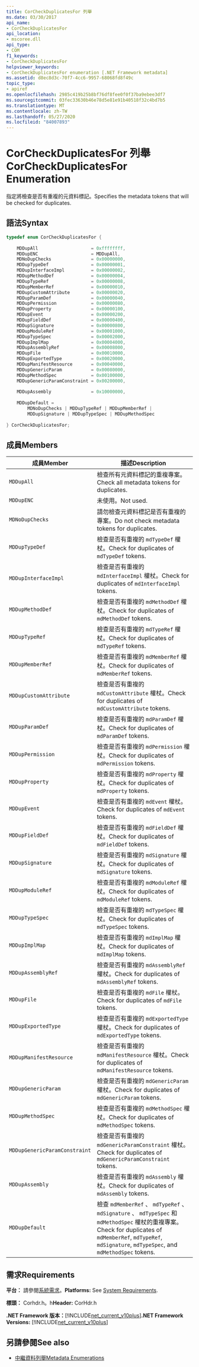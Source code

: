 ```yaml
---
title: CorCheckDuplicatesFor 列舉
ms.date: 03/30/2017
api_name:
- CorCheckDuplicatesFor
api_location:
- mscoree.dll
api_type:
- COM
f1_keywords:
- CorCheckDuplicatesFor
helpviewer_keywords:
- CorCheckDuplicatesFor enumeration [.NET Framework metadata]
ms.assetid: d8ec8d3c-70f7-4cc6-9957-68068fd8f49c
topic_type:
- apiref
ms.openlocfilehash: 2985c419b25b8bf76df8fee0f0f37ba9ebee3df7
ms.sourcegitcommit: 03fec33630b46e78d5e81e91b40518f32c4bd7b5
ms.translationtype: MT
ms.contentlocale: zh-TW
ms.lasthandoff: 05/27/2020
ms.locfileid: "84007893"
---
```

# <a name="corcheckduplicatesfor-enumeration"></a><span data-ttu-id="fc3af-102">CorCheckDuplicatesFor 列舉</span><span class="sxs-lookup"><span data-stu-id="fc3af-102">CorCheckDuplicatesFor Enumeration</span></span>
<span data-ttu-id="fc3af-103">指定將檢查是否有重複的元資料標記。</span><span class="sxs-lookup"><span data-stu-id="fc3af-103">Specifies the metadata tokens that will be checked for duplicates.</span></span>  
  
## <a name="syntax"></a><span data-ttu-id="fc3af-104">語法</span><span class="sxs-lookup"><span data-stu-id="fc3af-104">Syntax</span></span>  
  
```cpp  
typedef enum CorCheckDuplicatesFor {  
  
    MDDupAll                    = 0xffffffff,  
    MDDupENC                    = MDDupAll,  
    MDNoDupChecks               = 0x00000000,  
    MDDupTypeDef                = 0x00000001,  
    MDDupInterfaceImpl          = 0x00000002,  
    MDDupMethodDef              = 0x00000004,  
    MDDupTypeRef                = 0x00000008,  
    MDDupMemberRef              = 0x00000010,  
    MDDupCustomAttribute        = 0x00000020,  
    MDDupParamDef               = 0x00000040,  
    MDDupPermission             = 0x00000080,  
    MDDupProperty               = 0x00000100,  
    MDDupEvent                  = 0x00000200,  
    MDDupFieldDef               = 0x00000400,  
    MDDupSignature              = 0x00000800,  
    MDDupModuleRef              = 0x00001000,  
    MDDupTypeSpec               = 0x00002000,  
    MDDupImplMap                = 0x00004000,  
    MDDupAssemblyRef            = 0x00008000,  
    MDDupFile                   = 0x00010000,  
    MDDupExportedType           = 0x00020000,  
    MDDupManifestResource       = 0x00040000,  
    MDDupGenericParam           = 0x00080000,  
    MDDupMethodSpec             = 0x00100000,  
    MDDupGenericParamConstraint = 0x00200000,  
  
    MDDupAssembly               = 0x10000000,  
  
    MDDupDefault =
        MDNoDupChecks | MDDupTypeRef | MDDupMemberRef |
        MDDupSignature | MDDupTypeSpec | MDDupMethodSpec  
  
} CorCheckDuplicatesFor;  
```  
  
## <a name="members"></a><span data-ttu-id="fc3af-105">成員</span><span class="sxs-lookup"><span data-stu-id="fc3af-105">Members</span></span>  
  
|<span data-ttu-id="fc3af-106">成員</span><span class="sxs-lookup"><span data-stu-id="fc3af-106">Member</span></span>|<span data-ttu-id="fc3af-107">描述</span><span class="sxs-lookup"><span data-stu-id="fc3af-107">Description</span></span>|  
|------------|-----------------|  
|`MDDupAll`|<span data-ttu-id="fc3af-108">檢查所有元資料標記的重複專案。</span><span class="sxs-lookup"><span data-stu-id="fc3af-108">Check all metadata tokens for duplicates.</span></span>|  
|`MDDupENC`|<span data-ttu-id="fc3af-109">未使用。</span><span class="sxs-lookup"><span data-stu-id="fc3af-109">Not used.</span></span>|  
|`MDNoDupChecks`|<span data-ttu-id="fc3af-110">請勿檢查元資料標記是否有重複的專案。</span><span class="sxs-lookup"><span data-stu-id="fc3af-110">Do not check metadata tokens for duplicates.</span></span>|  
|`MDDupTypeDef`|<span data-ttu-id="fc3af-111">檢查是否有重複的 `mdTypeDef` 權杖。</span><span class="sxs-lookup"><span data-stu-id="fc3af-111">Check for duplicates of `mdTypeDef` tokens.</span></span>|  
|`MDDupInterfaceImpl`|<span data-ttu-id="fc3af-112">檢查是否有重複的 `mdInterfaceImpl` 權杖。</span><span class="sxs-lookup"><span data-stu-id="fc3af-112">Check for duplicates of `mdInterfaceImpl` tokens.</span></span>|  
|`MDDupMethodDef`|<span data-ttu-id="fc3af-113">檢查是否有重複的 `mdMethodDef` 權杖。</span><span class="sxs-lookup"><span data-stu-id="fc3af-113">Check for duplicates of `mdMethodDef` tokens.</span></span>|  
|`MDDupTypeRef`|<span data-ttu-id="fc3af-114">檢查是否有重複的 `mdTypeRef` 權杖。</span><span class="sxs-lookup"><span data-stu-id="fc3af-114">Check for duplicates of `mdTypeRef` tokens.</span></span>|  
|`MDDupMemberRef`|<span data-ttu-id="fc3af-115">檢查是否有重複的 `mdMemberRef` 權杖。</span><span class="sxs-lookup"><span data-stu-id="fc3af-115">Check for duplicates of `mdMemberRef` tokens.</span></span>|  
|`MDDupCustomAttribute`|<span data-ttu-id="fc3af-116">檢查是否有重複的 `mdCustomAttribute` 權杖。</span><span class="sxs-lookup"><span data-stu-id="fc3af-116">Check for duplicates of `mdCustomAttribute` tokens.</span></span>|  
|`MDDupParamDef`|<span data-ttu-id="fc3af-117">檢查是否有重複的 `mdParamDef` 權杖。</span><span class="sxs-lookup"><span data-stu-id="fc3af-117">Check for duplicates of `mdParamDef` tokens.</span></span>|  
|`MDDupPermission`|<span data-ttu-id="fc3af-118">檢查是否有重複的 `mdPermission` 權杖。</span><span class="sxs-lookup"><span data-stu-id="fc3af-118">Check for duplicates of `mdPermission` tokens.</span></span>|  
|`MDDupProperty`|<span data-ttu-id="fc3af-119">檢查是否有重複的 `mdProperty` 權杖。</span><span class="sxs-lookup"><span data-stu-id="fc3af-119">Check for duplicates of `mdProperty` tokens.</span></span>|  
|`MDDupEvent`|<span data-ttu-id="fc3af-120">檢查是否有重複的 `mdEvent` 權杖。</span><span class="sxs-lookup"><span data-stu-id="fc3af-120">Check for duplicates of `mdEvent` tokens.</span></span>|  
|`MDDupFieldDef`|<span data-ttu-id="fc3af-121">檢查是否有重複的 `mdFieldDef` 權杖。</span><span class="sxs-lookup"><span data-stu-id="fc3af-121">Check for duplicates of `mdFieldDef` tokens.</span></span>|  
|`MDDupSignature`|<span data-ttu-id="fc3af-122">檢查是否有重複的 `mdSignature` 權杖。</span><span class="sxs-lookup"><span data-stu-id="fc3af-122">Check for duplicates of `mdSignature` tokens.</span></span>|  
|`MDDupModuleRef`|<span data-ttu-id="fc3af-123">檢查是否有重複的 `mdModuleRef` 權杖。</span><span class="sxs-lookup"><span data-stu-id="fc3af-123">Check for duplicates of `mdModuleRef` tokens.</span></span>|  
|`MDDupTypeSpec`|<span data-ttu-id="fc3af-124">檢查是否有重複的 `mdTypeSpec` 權杖。</span><span class="sxs-lookup"><span data-stu-id="fc3af-124">Check for duplicates of `mdTypeSpec` tokens.</span></span>|  
|`MDDupImplMap`|<span data-ttu-id="fc3af-125">檢查是否有重複的 `mdImplMap` 權杖。</span><span class="sxs-lookup"><span data-stu-id="fc3af-125">Check for duplicates of `mdImplMap` tokens.</span></span>|  
|`MDDupAssemblyRef`|<span data-ttu-id="fc3af-126">檢查是否有重複的 `mdAssemblyRef` 權杖。</span><span class="sxs-lookup"><span data-stu-id="fc3af-126">Check for duplicates of `mdAssemblyRef` tokens.</span></span>|  
|`MDDupFile`|<span data-ttu-id="fc3af-127">檢查是否有重複的 `mdFile` 權杖。</span><span class="sxs-lookup"><span data-stu-id="fc3af-127">Check for duplicates of `mdFile` tokens.</span></span>|  
|`MDDupExportedType`|<span data-ttu-id="fc3af-128">檢查是否有重複的 `mdExportedType` 權杖。</span><span class="sxs-lookup"><span data-stu-id="fc3af-128">Check for duplicates of `mdExportedType` tokens.</span></span>|  
|`MDDupManifestResource`|<span data-ttu-id="fc3af-129">檢查是否有重複的 `mdManifestResource` 權杖。</span><span class="sxs-lookup"><span data-stu-id="fc3af-129">Check for duplicates of `mdManifestResource` tokens.</span></span>|  
|`MDDupGenericParam`|<span data-ttu-id="fc3af-130">檢查是否有重複的 `mdGenericParam` 權杖。</span><span class="sxs-lookup"><span data-stu-id="fc3af-130">Check for duplicates of `mdGenericParam` tokens.</span></span>|  
|`MDDupMethodSpec`|<span data-ttu-id="fc3af-131">檢查是否有重複的 `mdMethodSpec` 權杖。</span><span class="sxs-lookup"><span data-stu-id="fc3af-131">Check for duplicates of `mdMethodSpec` tokens.</span></span>|  
|`MDDupGenericParamConstraint`|<span data-ttu-id="fc3af-132">檢查是否有重複的 `mdGenericParamConstraint` 權杖。</span><span class="sxs-lookup"><span data-stu-id="fc3af-132">Check for duplicates of `mdGenericParamConstraint` tokens.</span></span>|  
|`MDDupAssembly`|<span data-ttu-id="fc3af-133">檢查是否有重複的 `mdAssembly` 權杖。</span><span class="sxs-lookup"><span data-stu-id="fc3af-133">Check for duplicates of `mdAssembly` tokens.</span></span>|  
|`MDDupDefault`|<span data-ttu-id="fc3af-134">檢查 `mdMemberRef` 、 `mdTypeRef` 、 `mdSignature` 、 `mdTypeSpec` 和 `mdMethodSpec` 權杖的重複專案。</span><span class="sxs-lookup"><span data-stu-id="fc3af-134">Check for duplicates of `mdMemberRef`, `mdTypeRef`, `mdSignature`, `mdTypeSpec`, and `mdMethodSpec` tokens.</span></span>|  
  
## <a name="requirements"></a><span data-ttu-id="fc3af-135">需求</span><span class="sxs-lookup"><span data-stu-id="fc3af-135">Requirements</span></span>  
 <span data-ttu-id="fc3af-136">**平台：** 請參閱[系統需求](../../get-started/system-requirements.md)。</span><span class="sxs-lookup"><span data-stu-id="fc3af-136">**Platforms:** See [System Requirements](../../get-started/system-requirements.md).</span></span>  
  
 <span data-ttu-id="fc3af-137">**標頭：** Corhdr.h。h</span><span class="sxs-lookup"><span data-stu-id="fc3af-137">**Header:** CorHdr.h</span></span>  
  
 <span data-ttu-id="fc3af-138">**.NET Framework 版本：**[!INCLUDE[net_current_v10plus](../../../../includes/net-current-v10plus-md.md)]</span><span class="sxs-lookup"><span data-stu-id="fc3af-138">**.NET Framework Versions:** [!INCLUDE[net_current_v10plus](../../../../includes/net-current-v10plus-md.md)]</span></span>  
  
## <a name="see-also"></a><span data-ttu-id="fc3af-139">另請參閱</span><span class="sxs-lookup"><span data-stu-id="fc3af-139">See also</span></span>

- [<span data-ttu-id="fc3af-140">中繼資料列舉</span><span class="sxs-lookup"><span data-stu-id="fc3af-140">Metadata Enumerations</span></span>](metadata-enumerations.md)

